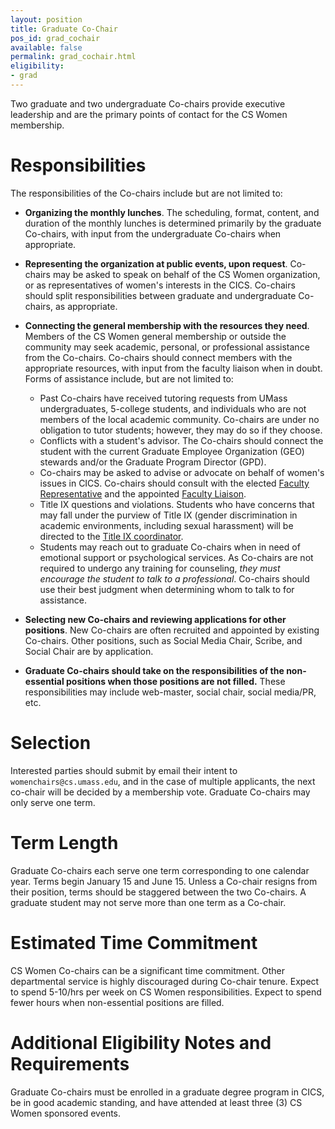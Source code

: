 ```yaml
---
layout: position
title: Graduate Co-Chair
pos_id: grad_cochair
available: false
permalink: grad_cochair.html
eligibility:
- grad
---
```

Two graduate and two undergraduate Co-chairs provide executive leadership and are the primary points of contact for the CS Women membership. 

# Responsibilities
The responsibilities of the Co-chairs include but are not limited to:

* __Organizing the monthly lunches__. The scheduling, format, content, and duration of the monthly lunches is determined primarily by the graduate Co-chairs, with input from the undergraduate Co-chairs when appropriate.

* __Representing the organization at public events, upon request__. Co-chairs may be asked to speak on behalf of the CS Women organization, or as representatives of women's interests in the CICS. Co-chairs should split responsibilities between graduate and undergraduate Co-chairs, as appropriate.

* __Connecting the general membership with the resources they need__. Members of the CS Women general membership or outside the community may seek academic, personal, or professional assistance from the Co-chairs. Co-chairs should connect members with the appropriate resources, with input from the faculty liaison when in doubt. Forms of assistance include, but are not limited to:

  - Past Co-chairs have received tutoring requests from UMass undergraduates, 5-college students, and individuals who are not members of the local academic community. Co-chairs are under no obligation to tutor students; however, they may do so if they choose.
  - Conflicts with a student's advisor. The Co-chairs should connect the student with the current Graduate Employee Organization (GEO) stewards and/or the Graduate Program Director (GPD).
  - Co-chairs may be asked to advise or advocate on behalf of women's issues in CICS. Co-chairs should consult with the elected [Faculty Representative](#faculty_rep) and the appointed [Faculty Liaison](#faculty_liaison).
  - Title IX questions and violations. Students who have concerns that may fall under the purview of Title IX (gender discrimination in academic environments, including sexual harassment) will be directed to the [Title IX coordinator](http://www.umass.edu/titleix/title-ix-team#coordinator).
  - Students may reach out to graduate Co-chairs when in need of emotional support or psychological services. As Co-chairs are not required to undergo any training for counseling, _they must encourage the student to talk to a professional_. Co-chairs should use their best judgment when determining whom to talk to for assistance.
* __Selecting new Co-chairs and reviewing applications for other positions__. New Co-chairs are often recruited and appointed by existing Co-chairs. Other positions, such as Social Media Chair, Scribe, and Social Chair are by application.

* __Graduate Co-chairs should take on the responsibilities of the non-essential positions when those positions are not filled.__ These responsibilities may include web-master, social chair, social media/PR, etc.

# Selection
Interested parties should submit by email their intent to `womenchairs@cs.umass.edu`, and in the case of multiple applicants, the next co-chair will be decided by a membership vote. Graduate Co-chairs may only serve one term.

# Term Length
Graduate Co-chairs each serve one term corresponding to one calendar year. Terms begin January 15 and June 15. Unless a Co-chair resigns from their position, terms should be staggered between the two Co-chairs. A graduate student may not serve more than one term as a Co-chair.

# Estimated Time Commitment
CS Women Co-chairs can be a significant time commitment. Other departmental service is highly discouraged during Co-chair tenure. Expect to spend 5-10/hrs per week on CS Women responsibilities. Expect to spend fewer hours when non-essential positions are filled.

# Additional Eligibility Notes and Requirements
Graduate Co-chairs must be enrolled in a graduate degree program in CICS, be in good academic standing, and have attended at least three (3) CS Women sponsored events.

